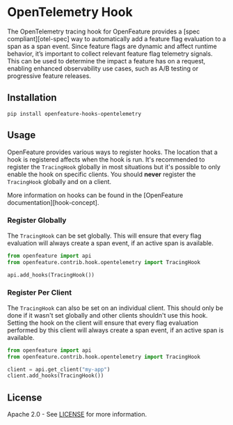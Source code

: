 
# OpenTelemetry Hook

The OpenTelemetry tracing hook for OpenFeature provides a [spec compliant][otel-spec] way to automatically add a feature flag evaluation to a span as a span event. Since feature flags are dynamic and affect runtime behavior, it’s important to collect relevant feature flag telemetry signals. This can be used to determine the impact a feature has on a request, enabling enhanced observability use cases, such as A/B testing or progressive feature releases.

## Installation

```
pip install openfeature-hooks-opentelemetry
```


## Usage

OpenFeature provides various ways to register hooks. The location that a hook is registered affects when the hook is run. It's recommended to register the `TracingHook` globally in most situations but it's possible to only enable the hook on specific clients. You should **never** register the `TracingHook` globally and on a client.

More information on hooks can be found in the [OpenFeature documentation][hook-concept].

### Register Globally

The `TracingHook` can be set globally. This will ensure that every flag evaluation will always create a span event, if an active span is available.

```python
from openfeature import api
from openfeature.contrib.hook.opentelemetry import TracingHook

api.add_hooks(TracingHook())
```

### Register Per Client

The `TracingHook` can also be set on an individual client. This should only be done if it wasn't set globally and other clients shouldn't use this hook. Setting the hook on the client will ensure that every flag evaluation performed by this client will always create a span event, if an active span is available.

```python
from openfeature import api
from openfeature.contrib.hook.opentelemetry import TracingHook

client = api.get_client("my-app")
client.add_hooks(TracingHook())
```

## License

Apache 2.0 - See [LICENSE](./LICENSE) for more information.
